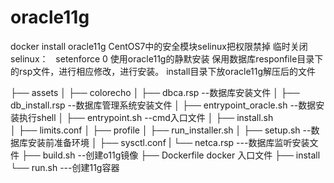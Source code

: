 # oracle11g
docker install oracle11g
CentOS7中的安全模块selinux把权限禁掉
临时关闭selinux：
   setenforce 0
使用oracle11g的静默安装
保用数据库responfile目录下的rsp文件，进行相应修改，进行安装。
install目录下放oracle11g解压后的文件


├── assets
│   ├── colorecho
│   ├── dbca.rsp   --数据库安装文件
│   ├── db_install.rsp --数据库管理系统安装文件
│   ├── entrypoint_oracle.sh --数据安装执行shell
│   ├── entrypoint.sh  --cmd入口文件
│   ├── install.sh  
│   ├── limits.conf
│   ├── profile
│   ├── run_installer.sh
│   ├── setup.sh  --数据库安装前准备环境
│   ├── sysctl.conf
|   └── netca.rsp  ---数据库监听安装文件
├── build.sh  --创建o11g镜像
├── Dockerfile docker 入口文件
├── install  
└── run.sh  ---创建11g容器
